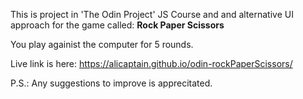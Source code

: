 This is project in 'The Odin Project' JS Course and and alternative UI approach for the game called:
**Rock Paper Scissors**

You play againist the computer for 5 rounds.

Live link is here: https://alicaptain.github.io/odin-rockPaperScissors/

P.S.: Any suggestions to improve is apprecitated.


